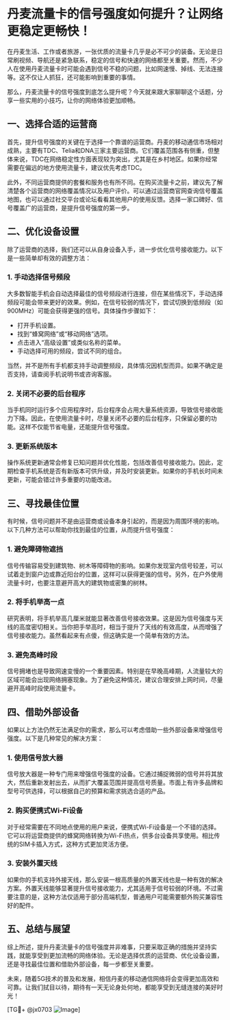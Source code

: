 # 丹麦流量卡的信号强度如何提升？让网络更稳定更畅快！

在丹麦生活、工作或者旅游，一张优质的流量卡几乎是必不可少的装备。无论是日常刷视频、导航还是紧急联系，稳定的信号和快速的网络都至关重要。然而，不少人在使用丹麦流量卡时可能会遇到信号不稳的问题，比如网速慢、掉线、无法连接等。这不仅让人抓狂，还可能影响到重要的事情。

那么，丹麦流量卡的信号强度到底怎么提升呢？今天就来跟大家聊聊这个话题，分享一些实用的小技巧，让你的网络体验更加顺畅。

## 一、选择合适的运营商

首先，提升信号强度的关键在于选择一个靠谱的运营商。丹麦的移动通信市场相对成熟，主要有TDC、Telia和DNA三家主要运营商。它们覆盖范围各有侧重，但整体来说，TDC在网络稳定性方面表现较为突出，尤其是在乡村地区。如果你经常需要在偏远的地方使用流量卡，建议优先考虑TDC。

此外，不同运营商提供的套餐和服务也有所不同。在购买流量卡之前，建议先了解清楚各个运营商的网络覆盖情况以及用户评价。可以通过运营商官网查询信号覆盖地图，也可以通过社交平台或论坛看看其他用户的使用反馈。选择一家口碑好、信号覆盖广的运营商，是提升信号强度的第一步。

## 二、优化设备设置

除了运营商的选择，我们还可以从自身设备入手，进一步优化信号接收能力。以下是一些简单却有效的调整方法：

### 1. 手动选择信号频段

大多数智能手机会自动选择最佳的信号频段进行连接，但在某些情况下，手动选择频段可能会带来更好的效果。例如，在信号较弱的情况下，尝试切换到低频段（如900MHz）可能会获得更强的信号。具体操作步骤如下：

- 打开手机设置。
- 找到“蜂窝网络”或“移动网络”选项。
- 点击进入“高级设置”或类似名称的菜单。
- 手动选择可用的频段，尝试不同的组合。

当然，并不是所有手机都支持手动调整频段，具体情况因机型而异。如果不确定是否支持，请查阅手机说明书或咨询客服。

### 2. 关闭不必要的后台程序

当手机同时运行多个应用程序时，后台程序会占用大量系统资源，导致信号接收能力下降。因此，在使用流量卡时，尽量关闭不必要的后台程序，只保留必要的功能。这样不仅能节省电量，还能提升信号强度。

### 3. 更新系统版本

操作系统更新通常会修复已知问题并优化性能，包括改善信号接收能力。因此，定期检查手机系统是否有新版本可供升级，并及时安装更新。如果你的手机长时间未更新，可能会错过许多重要的功能改进。

## 三、寻找最佳位置

有时候，信号问题并不是由运营商或设备本身引起的，而是因为周围环境的影响。以下几种方法可以帮助你找到最佳的位置，从而提升信号强度：

### 1. 避免障碍物遮挡

信号传输容易受到建筑物、树木等障碍物的影响。如果你发现室内信号较差，可以试着走到窗户边或靠近阳台的位置，这样可以获得更强的信号。另外，在户外使用流量卡时，也要注意避开高大的建筑物或密集的树林。

### 2. 将手机举高一点

研究表明，将手机举高几厘米就能显著改善信号接收效果。这是因为信号强度与天线的高度密切相关。当你把手举高时，相当于提升了天线的有效高度，从而增强了信号接收能力。虽然看起来有点傻，但这确实是一个简单有效的方法。

### 3. 避免高峰时段

信号拥堵也是导致网速变慢的一个重要因素。特别是在早晚高峰期，人流量较大的区域可能会出现网络拥塞现象。为了避免这种情况，建议合理安排上网时间，尽量避开高峰时段使用流量卡。

## 四、借助外部设备

如果以上方法仍然无法满足你的需求，那么可以考虑借助一些外部设备来增强信号强度。以下是几种常见的解决方案：

### 1. 使用信号放大器

信号放大器是一种专门用来增强信号强度的设备。它通过捕捉微弱的信号并将其放大，然后重新发射出去，从而扩大覆盖范围并提高信号质量。市面上有许多品牌和型号可供选择，可以根据自己的预算和需求挑选合适的产品。

### 2. 购买便携式Wi-Fi设备

对于经常需要在不同地点使用的用户来说，便携式Wi-Fi设备是一个不错的选择。它可以将运营商提供的蜂窝网络转换为Wi-Fi热点，供多台设备共享使用。相比传统的SIM卡插入方式，这种方式更加灵活方便。

### 3. 安装外置天线

如果你的手机支持外接天线，那么安装一根高质量的外置天线也是一种有效的解决方案。外置天线能够显著提升信号接收能力，尤其适用于信号较弱的环境。不过需要注意的是，这种方法仅适用于部分高端机型，普通用户可能需要额外购买兼容性好的配件。

## 五、总结与展望

综上所述，提升丹麦流量卡的信号强度并非难事，只要采取正确的措施并坚持实践，就能享受到更加流畅的网络体验。无论是选择优质的运营商、优化设备设置，还是寻找最佳位置和借助外部设备，每一步都至关重要。

未来，随着5G技术的普及和发展，相信丹麦的移动通信网络将会变得更加高效和可靠。让我们拭目以待，期待有一天无论身处何地，都能享受到无缝连接的美好时光！

[TG💪+ @jx0703 ![Image](https://github.com/user-attachments/assets/dbca1d08-cadb-493c-b0ec-ad6f7a83f270)]